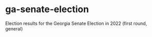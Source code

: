 # ga-senate-election
Election results for the Georgia Senate Election in 2022 (first round, general)
